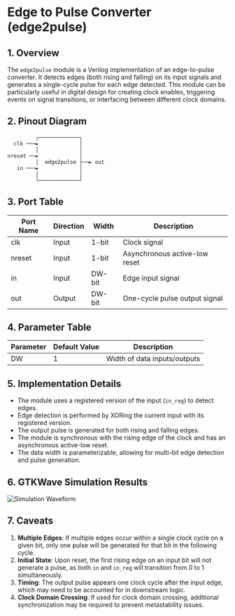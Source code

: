 # Edge to Pulse Converter (edge2pulse)

## 1. Overview

The `edge2pulse` module is a Verilog implementation of an edge-to-pulse converter. It detects edges (both rising and falling) on its input signals and generates a single-cycle pulse for each edge detected. This module can be particularly useful in digital design for creating clock enables, triggering events on signal transitions, or interfacing between different clock domains.

## 2. Pinout Diagram

```
         ┌─────────────┐
  clk ───►             │
         │             │
nreset ──►             │
         │  edge2pulse ├──► out
   in ───►             │
         │             │
         └─────────────┘
```

## 3. Port Table

| Port Name | Direction | Width    | Description                     |
|-----------|-----------|----------|---------------------------------|
| clk       | Input     | 1-bit    | Clock signal                    |
| nreset    | Input     | 1-bit    | Asynchronous active-low reset   |
| in        | Input     | DW-bit   | Edge input signal               |
| out       | Output    | DW-bit   | One-cycle pulse output signal   |

## 4. Parameter Table

| Parameter | Default Value | Description                  |
|-----------|---------------|------------------------------|
| DW        | 1             | Width of data inputs/outputs |

## 5. Implementation Details

- The module uses a registered version of the input (`in_reg`) to detect edges.
- Edge detection is performed by XORing the current input with its registered version.
- The output pulse is generated for both rising and falling edges.
- The module is synchronous with the rising edge of the clock and has an asynchronous active-low reset.
- The data width is parameterizable, allowing for multi-bit edge detection and pulse generation.

## 6. GTKWave Simulation Results

![Simulation Waveform](https://i.ibb.co/3my0k1m/Screenshot-2024-08-17-at-6-34-58-AM.png)

## 7. Caveats

1. **Multiple Edges**: If multiple edges occur within a single clock cycle on a given bit, only one pulse will be generated for that bit in the following cycle.
2. **Initial State**: Upon reset, the first rising edge on an input bit will not generate a pulse, as both `in` and `in_reg` will transition from 0 to 1 simultaneously.
3. **Timing**: The output pulse appears one clock cycle after the input edge, which may need to be accounted for in downstream logic.
4. **Clock Domain Crossing**: If used for clock domain crossing, additional synchronization may be required to prevent metastability issues.
